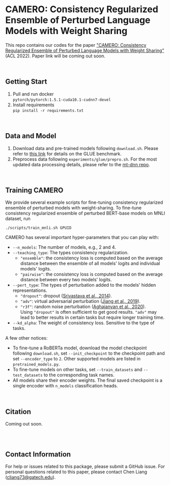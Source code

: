 # CAMERO: Consistency Regularized Ensemble of Perturbed Language Models with Weight Sharing

This repo contains our codes for the paper ["CAMERO: Consistency Regularized Ensemble of Perturbed Language Models with Weight Sharing"]() (ACL 2022). Paper link will be coming out soon.

</br>

## Getting Start
1. Pull and run docker </br>
   ```pytorch/pytorch:1.5.1-cuda10.1-cudnn7-devel```
2. Install requirements </br>
   ```pip install -r requirements.txt```

</br>

## Data and Model
1. Download data and pre-trained models following ```download.sh```. Please refer to [this link](https://gluebenchmark.com/) for details on the GLUE benchmark.
2. Preprocess data following ```experiments/glue/prepro.sh```. For the most updated data processing details, please refer to the [mt-dnn repo](https://github.com/namisan/mt-dnn).

</br>

## Training CAMERO
We provide several example scripts for fine-tuning consistency regularized ensemble of perturbed models with weight-sharing. To fine-tune consistency regularized ensemble of perturbed BERT-base models on MNLI dataset, run
```
./scripts/train_mnli.sh GPUID
```

CAMERO has several important hyper-parameters that you can play with:
- ```--n_models```: The number of models, e.g., 2 and 4.
- ```--teaching_type```: The types consistency regularization.
   - ```"ensemble"```: the consistency loss is computed based on the average distance between the ensemble of all models' logits and individual models' logits.
   - ```"pairwise"```: the consistency loss is computed based on the average distance between every two models' logits.
- ```--pert_type```: The types of perturbation added to the models' hidden representations.
   - ```"dropout"```: dropout ([Srivastava et al., 2014](https://jmlr.org/papers/volume15/srivastava14a/srivastava14a.pdf)).
   - ```"adv"```: virtual adversarial perturbation ([Jiang et al., 2019](https://arxiv.org/pdf/1911.03437.pdf)).
   - ```"r3f"```: random noise perturbation ([Aghajanyan et al., 2020](https://arxiv.org/pdf/2008.03156.pdf)). </br>
   Using ```"dropout"``` is often sufficient to get good results. ```"adv"``` may lead to better results in certain tasks but require longer training time.
- ```--kd_alpha```: The weight of consistency loss. Sensitive to the type of tasks.

A few other notices:
- To fine-tune a RoBERTa model, download the model checkpoint following ```download.sh```, set ```--init_checkpoint``` to the checkpoint path and set ```--encoder_type``` to ```2```. Other supported models are listed in ```pretrained_models.py```.
- To fine-tune models on other tasks, set ```--train_datasets``` and ```--test_datasets``` to the corresponding task names.
- All models share their encoder weights. The final saved checkpoint is a single encoder with ```n_models``` classification heads.

</br>

## Citation

Coming out soon.
```
```

</br>

## Contact Information
For help or issues related to this package, please submit a GitHub issue. For personal questions related to this paper, please contact Chen Liang (cliang73@gatech.edu).
